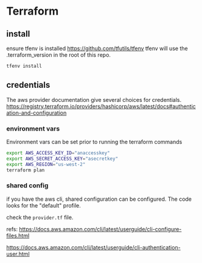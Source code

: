 # Terraform

## install
ensure tfenv is installed https://github.com/tfutils/tfenv
tfenv will use the .terraform_version in the root of this repo.

```bash
tfenv install
```

## credentials

The aws provider documentation give several choices for credentials. https://registry.terraform.io/providers/hashicorp/aws/latest/docs#authentication-and-configuration

### environment vars
Environment vars can be set prior to running the terraform commands

```bash
export AWS_ACCESS_KEY_ID="anaccesskey"
export AWS_SECRET_ACCESS_KEY="asecretkey"
export AWS_REGION="us-west-2"
terraform plan
```

### shared config
if you have the aws cli, shared configuration can be configured. The code looks for the "default" profile.

check the `provider.tf` file.

refs: 
https://docs.aws.amazon.com/cli/latest/userguide/cli-configure-files.html

https://docs.aws.amazon.com/cli/latest/userguide/cli-authentication-user.html


